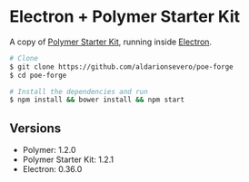 # Electron + Polymer Starter Kit
A copy of [Polymer Starter Kit](https://github.com/PolymerElements/polymer-starter-kit/), running inside [Electron](https://github.com/atom/electron).

```bash
# Clone
$ git clone https://github.com/aldarionsevero/poe-forge
$ cd poe-forge

# Install the dependencies and run
$ npm install && bower install && npm start
```

## Versions
- Polymer: 1.2.0
- Polymer Starter Kit: 1.2.1
- Electron: 0.36.0
